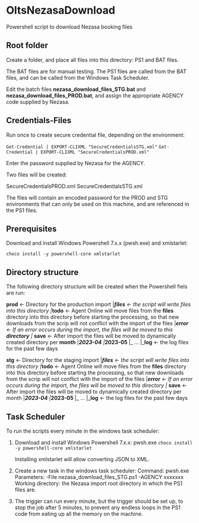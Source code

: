 # OltsNezasaDownload
Powershell script to download Nezasa booking files

## Root folder
Create a folder, and place all files into this directory: PS1 and BAT files.

The BAT files are for manual testing. The PS1 files are called from the BAT files, and can be called from the Windows Task Scheduler.

Edit the batch files **nezasa_download_files_STG.bat** and **nezasa_download_files_PROD.bat**, and assign the appropriate AGENCY code supplied by Nezasa.

## Credentials-Files

Run once to create secure credential file, depending on the environment:

```Get-Credential | EXPORT-CLIXML "SecureCredentialsSTG.xml"```
```Get-Credential | EXPORT-CLIXML "SecureCredentialsPROD.xml"```

Enter the password supplied by Nezasa for the AGENCY.

Two files will be created:

SecureCredentialsPROD.xml
SecureCredentialsSTG.xml

The files will contain an encoded password for the PROD and STG environments that can only be used on this machine, and are referenced in the PS1 files.

## Prerequisites

Download and install Windows Powershell 7.x.x (pwsh.exe) and xmlstarlet:

```choco install -y powershell-core xmlstarlet```

## Directory structure

The following directory structure will be created when the Powershell fiels are run:

**prod**   <-  Directory for the production import
|_**files**   <-  the script will write files into this directory 
  |_**todo**   <-  Agent Online will move files from the **files** directory into this directory before starting the processing, so that new downloads from the scrip will not conflict with the import of the files
    |_**error**   <-  If an error occurs during the import, the files will be moved to this **directory**
	|_ **save**   <-  After import the files will be moved to dynamically created directory per **month**
	  |_**2023-04**
	  |_**2023-05**
	  |_ ...
|_**log**   <-   the log files for the past few days


**stg**   <-  Directory for the staging import
|_**files**   <-  the script will write files into this directory 
  |_**todo**   <-  Agent Online will move files from the **files** directory into this directory before starting the processing, so that new downloads from the scrip will not conflict with the import of the files
    |_**error**   <-  If an error occurs during the import, the files will be moved to this directory
	|_ **save**   <-  After import the files will be moved to dynamically created directory per month
	  |_**2023-04**
	  |_**2023-05**
	  |_ ...
|_**log**   <-   the log files for the past few days
 
## Task Scheduler
 
To run the scripts every minute in the windows task scheduler:
 
1) Download and install Windows Powershell 7.x.x: pwsh.exe
	```choco install -y powershell-core xmlstarlet```
	
	Installing xmlstarlet will allow converting JSON to XML.
	
2) Create a new task in the windows task scheduler:
	Command: pwsh.exe 
	Parameters: -File nezasa_download_files_STG.ps1 -AGENCY xxxxxxx
	Working directory: the Nezasa import root directory in which the PS1 files are.
	
3) The trigger can run every minute, but the trigger should be set up, to stop the job after 5 minutes, to prevent any endless loops in the PS1 code from eating up all the memory on the machine.